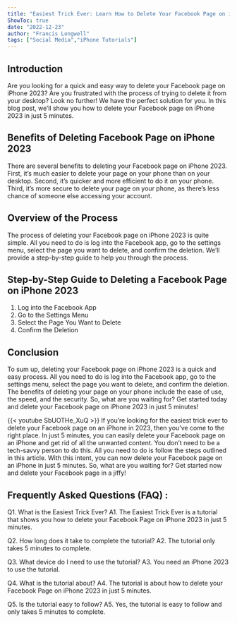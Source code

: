 ```yaml
---
title: "Easiest Trick Ever: Learn How to Delete Your Facebook Page on iPhone 2023 in Just 5 Minutes!"
ShowToc: true 
date: "2022-12-23"
author: "Francis Longwell" 
tags: ["Social Media","iPhone Tutorials"]
---
```

## Introduction
Are you looking for a quick and easy way to delete your Facebook page on iPhone 2023? Are you frustrated with the process of trying to delete it from your desktop? Look no further! We have the perfect solution for you. In this blog post, we’ll show you how to delete your Facebook page on iPhone 2023 in just 5 minutes. 

## Benefits of Deleting Facebook Page on iPhone 2023
There are several benefits to deleting your Facebook page on iPhone 2023. First, it’s much easier to delete your page on your phone than on your desktop. Second, it’s quicker and more efficient to do it on your phone. Third, it’s more secure to delete your page on your phone, as there’s less chance of someone else accessing your account. 

## Overview of the Process
The process of deleting your Facebook page on iPhone 2023 is quite simple. All you need to do is log into the Facebook app, go to the settings menu, select the page you want to delete, and confirm the deletion. We’ll provide a step-by-step guide to help you through the process. 

## Step-by-Step Guide to Deleting a Facebook Page on iPhone 2023
1. Log into the Facebook App
2. Go to the Settings Menu
3. Select the Page You Want to Delete
4. Confirm the Deletion

## Conclusion
To sum up, deleting your Facebook page on iPhone 2023 is a quick and easy process. All you need to do is log into the Facebook app, go to the settings menu, select the page you want to delete, and confirm the deletion. The benefits of deleting your page on your phone include the ease of use, the speed, and the security. So, what are you waiting for? Get started today and delete your Facebook page on iPhone 2023 in just 5 minutes!

{{< youtube SbUOTHe_XuQ >}} 
If you’re looking for the easiest trick ever to delete your Facebook page on an iPhone in 2023, then you’ve come to the right place. In just 5 minutes, you can easily delete your Facebook page on an iPhone and get rid of all the unwanted content. You don’t need to be a tech-savvy person to do this. All you need to do is follow the steps outlined in this article. With this intent, you can now delete your Facebook page on an iPhone in just 5 minutes. So, what are you waiting for? Get started now and delete your Facebook page in a jiffy!

## Frequently Asked Questions (FAQ) :
Q1. What is the Easiest Trick Ever? 
A1. The Easiest Trick Ever is a tutorial that shows you how to delete your Facebook Page on iPhone 2023 in just 5 minutes.

Q2. How long does it take to complete the tutorial? 
A2. The tutorial only takes 5 minutes to complete.

Q3. What device do I need to use the tutorial? 
A3. You need an iPhone 2023 to use the tutorial.

Q4. What is the tutorial about? 
A4. The tutorial is about how to delete your Facebook Page on iPhone 2023 in just 5 minutes.

Q5. Is the tutorial easy to follow? 
A5. Yes, the tutorial is easy to follow and only takes 5 minutes to complete.


